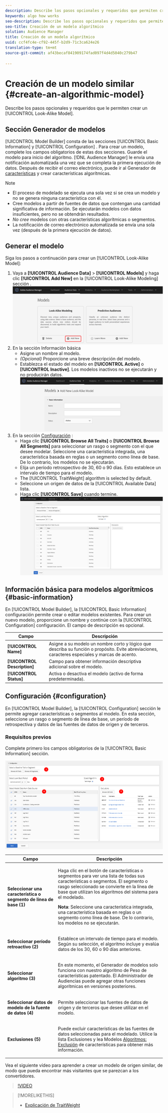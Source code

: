 ```yaml
---
description: Describe los pasos opcionales y requeridos que permiten crear un modelo algorítmico en el Generador de modelos.
keywords: algo how works
seo-description: Describe los pasos opcionales y requeridos que permiten crear un modelo algorítmico en el Generador de modelos.
seo-title: Creación de un modelo algorítmico
solution: Audience Manager
title: Creación de un modelo algorítmico
uuid: ccf4fc4e-cf92-445f-b2d9-71c3ca624e26
translation-type: tm+mt
source-git-commit: af43becaf841909174fad097f4d4d5040c279b47

---
```



# Creación de un modelo similar {#create-an-algorithmic-model}

Describe los pasos opcionales y requeridos que le permiten crear un [!UICONTROL Look-Alike Model].

## Sección Generador de modelos

[!UICONTROL Model Builder] consta de las secciones [!UICONTROL Basic Information] y [!UICONTROL Configuration] . Para crear un modelo, complete los campos obligatorios de estas dos secciones. Guarde el modelo para inicio del algoritmo. [!DNL Audience Manager] le envía una notificación automatizada una vez que se completa la primera ejecución de datos. Después de recibir el correo electrónico, puede ir al Generador de [características](../../features/traits/about-trait-builder.md) y crear características algorítmicas.

>[!NOTE]
>
>* El proceso de modelado se ejecuta una sola vez si se crea un modelo y no se genera ninguna característica con él.
>* Cree modelos a partir de fuentes de datos que contengan una cantidad significativa de información. Se ejecutarán modelos con datos insuficientes, pero no se obtendrán resultados.
>* *No cree* modelos con otras características algorítmicas o segmentos.
>* La notificación de correo electrónico automatizada se envía una sola vez (después de la primera ejecución de datos).


## Generar el modelo

Siga los pasos a continuación para crear un [!UICONTROL Look-Alike Model]:

1. Vaya a **[!UICONTROL Audience Data]** > **[!UICONTROL Models]** y haga clic **[!UICONTROL Add New]** en la [!UICONTROL Look-Alike Modeling] sección .
   ![look-like-add](assets/look-alike-add.png)
2. En la sección Información [](../../features/algorithmic-models/create-model.md#basic-information) básica
   * Asigne un nombre al modelo.
   * *(Opcional)* Proporcione una breve descripción del modelo.
   * Establezca el estado del modelo en **[!UICONTROL Active]** o **[!UICONTROL Inactive]**. Los modelos inactivos no se ejecutarán y no producirán datos.
      ![similar-básico](assets/look-alike-basic.png)
3. En la sección [Configuración](../../features/algorithmic-models/create-model.md#configuration) :
   * Haga clic **[!UICONTROL Browse All Traits]** o **[!UICONTROL Browse All Segments]** para seleccionar un rasgo o segmento con el que desee modelar. Seleccione una característica integrada, una característica basada en reglas o un segmento como línea de base. De lo contrario, los modelos no se ejecutarán.
   * Elija un período retrospectivo de 30, 60 o 90 días. Esto establece un intervalo de tiempo para el modelo.
   * The [!UICONTROL TraitWeight] algorithm is selected by default.
   * Seleccione un origen de datos de la [!UICONTROL Available Data] lista.
   * Haga clic **[!UICONTROL Save]** cuando termine.
      ![configuración similar](assets/look-alike-configuration.png)

## Información básica para modelos algorítmicos {#basic-information}

<!-- r_model_basic.xml -->

En [!UICONTROL Model Builder], la [!UICONTROL Basic Information] configuración permite crear o editar modelos existentes. Para crear un nuevo modelo, proporcione un nombre y continúe con la [!UICONTROL Configuration] configuración. El campo de descripción es opcional.

| Campo | Descripción |
|---|---|
| **[!UICONTROL Name]** | Asigne a su modelo un nombre corto y lógico que describa su función o propósito. Evite abreviaciones, caracteres especiales y marcas de acento. |
| **[!UICONTROL Description]** | Campo para obtener información descriptiva adicional sobre el modelo. |
| **[!UICONTROL Status]** | Activa o desactiva el modelo (activo de forma predeterminada). |

## Configuración {#configuration}

En [!UICONTROL Model Builder], la [!UICONTROL Configuration] sección le permite agregar características o segmentos al modelo. En esta sección, seleccione un rasgo o segmento de línea de base, un período de retrospectiva y datos de las fuentes de datos de origen y de terceros.

<!-- r_model_configuration.xml -->

### Requisitos previos

Complete primero los campos obligatorios de la [!UICONTROL Basic Information] sección.

![](assets/lam_exclude_traits_numbered.png)

<table id="table_7A6BE5E5498D4776A30323B743954150"> 
 <thead> 
  <tr> 
   <th colname="col1" class="entry"> Campo </th> 
   <th colname="col2" class="entry"> Descripción </th> 
  </tr> 
 </thead>
 <tbody> 
  <tr> 
   <td colname="col1"> <p><b>Seleccionar una característica o segmento de línea de base (1)</b> </p> </td> 
   <td colname="col2"> <p>Haga clic en el botón de características o segmentos para ver una lista de todas sus características o segmentos. El segmento o rasgo seleccionado se convierte en la línea de base que utilizan los algoritmos del sistema para el modelado. </p> <p> <p><b>Nota</b>:  Seleccione una característica integrada, una característica basada en reglas o un segmento como línea de base. De lo contrario, los modelos no se ejecutarán. </p> </p> </td> 
  </tr> 
  <tr> 
   <td colname="col1"> <p><b>Seleccionar período retroactivo (2)</b> </p> </td> 
   <td colname="col2"> <p>Establece un intervalo de tiempo para el modelo. Según su selección, el algoritmo incluye y evalúa datos de los 30, 60 o 90 días anteriores. </p> </td> 
  </tr> 
  <tr> 
   <td colname="col1"> <p><b>Seleccionar algoritmo (3)</b> </p> </td> 
   <td colname="col2"> <p>En este momento, el Generador de modelos solo funciona con nuestro algoritmo de Peso <span class="keyword"></span> de características patentado. <span class="keyword"> El Administrador</span> de Audiencias puede agregar otras funciones algorítmicas en versiones posteriores. </p> </td>
  </tr>
  <tr> 
   <td colname="col1"> <p><b>Seleccionar datos de modelo de la fuente de datos (4)</b> </p> </td> 
   <td colname="col2"> <p>Permite seleccionar las fuentes de datos de origen y de terceros que desee utilizar en el modelo. </p> </td>
  </tr> 
  <tr> 
   <td colname="col1"> <p><b>Exclusiones (5)</b> </p> </td> 
   <td colname="col2"> <p>Puede excluir características de las fuentes de datos seleccionadas para el modelado. Utilice la lista <span class="wintitle"> Exclusiones</span> y lea Modelos <a href="../../features/algorithmic-models/trait-exclusion-algo-models.md"> Algoritmos: Exclusión</a> de características para obtener más información. </p> </td>
  </tr> 
 </tbody>
</table>

Vea el siguiente vídeo para aprender a crear un modelo de origen similar, de modo que pueda encontrar más visitantes que se parezcan a los convertidores.

>[!VIDEO](https://video.tv.adobe.com/v/23504/)

>[!MORELIKETHIS]
>
>* [Explicación de TraitWeight](../../features/algorithmic-models/understanding-models.md#understanding-traitweight)

